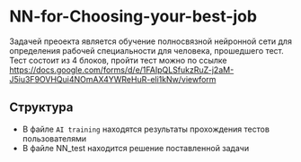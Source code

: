 # NN-for-Choosing-your-best-job
Задачей преоекта является обучение полносвязной нейронной сети для определения рабочей специальности для человека, прошедшего тест.
Тест состоит из 4 блоков, пройти тест можно по ссылке https://docs.google.com/forms/d/e/1FAIpQLSfukzRuZ-j2aM-J5iu3F9OVHQui4NOmAX4YWReHuR-eli1kNw/viewform
## Структура
 - В файле `AI training` находятся результаты прохождения тестов пользователями
 - В файле NN_test находится решение поставленной задачи
